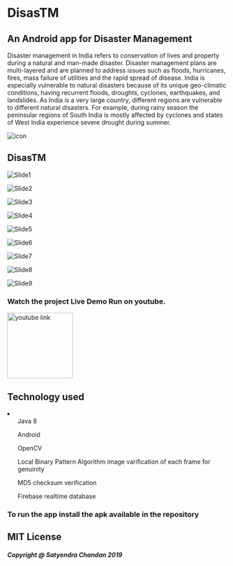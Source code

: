 <h1>DisasTM </h1>
<h2>An Android app for Disaster Management</h2> 
<p>Disaster management in India refers to conservation of lives and property during a natural and man-made disaster. Disaster management plans are multi-layered and are planned to address issues such as floods, hurricanes, fires, mass failure of utilities and the rapid spread of disease. India is especially vulnerable to natural disasters because of its unique geo-climatic conditions, having recurrent floods, droughts, cyclones, earthquakes, and landslides. As India is a very large country, different regions are vulnerable to different natural disasters. For example, during rainy season the peninsular regions of South India is mostly affected by cyclones and states of West India experience severe drought during summer. </p>


![icon](https://user-images.githubusercontent.com/9653570/67529962-fae3dd80-f6bd-11e9-9e31-ee4db6e05aa1.png)
<h2>DisasTM</h2>

![Slide1](https://user-images.githubusercontent.com/9653570/67530117-704fae00-f6be-11e9-83c8-ebc6103afe86.PNG)

![Slide2](https://user-images.githubusercontent.com/9653570/67530125-75acf880-f6be-11e9-9641-d6419f2e0714.PNG)

![Slide3](https://user-images.githubusercontent.com/9653570/67530137-7d6c9d00-f6be-11e9-9df2-84c40d0b35ea.PNG)

![Slide4](https://user-images.githubusercontent.com/9653570/67530156-86f60500-f6be-11e9-960c-f45bfdd48f08.PNG)

![Slide5](https://user-images.githubusercontent.com/9653570/67530166-8d847c80-f6be-11e9-802e-52e819c00ce8.PNG)

![Slide6](https://user-images.githubusercontent.com/9653570/67530171-91b09a00-f6be-11e9-8897-a1a81ac5f65a.PNG)

![Slide7](https://user-images.githubusercontent.com/9653570/67530186-98d7a800-f6be-11e9-9bf3-c0dd57e56425.PNG)

![Slide8](https://user-images.githubusercontent.com/9653570/67530193-9d03c580-f6be-11e9-894d-00c753ce87c0.PNG)

![Slide9](https://user-images.githubusercontent.com/9653570/67530202-a2f9a680-f6be-11e9-8c1f-cedbabc77a1d.PNG)

<h3>Watch the project Live Demo Run on youtube.</h3>

<a href="https://youtu.be/uRg0_-9_6Ak" target="_blank" rel="noopener noreferrer"><img src="https://user-images.githubusercontent.com/9653570/67530358-287d5680-f6bf-11e9-847f-37f990ecf5df.gif" alt="youtube link" width="150px"/></a>


<h2>Technology used </h2>
<li>
  <ul>Java 8</ul>
  <ul>Android</ul>
  <ul>OpenCV</ul>
  <ul>Local Binary Pattern Algorithm image varification of each frame for genuinity </ul>
  <ul>MD5 checksum verification </ul>
  <ul>Firebase realtime database</ul>
 </li>
 
 <h3>To run the app install the apk available in the repository</h3>
 
 <h2> MIT License</h2>
<h5>Copyright @ Satyendra Chandan 2019</h5>
